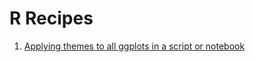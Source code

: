 # R Recipes

1. [Applying themes to all ggplots in a script or notebook](https://github.com/NCSU-Libraries/data-science-cookbook/blob/main/R/SetRTheme.md)
